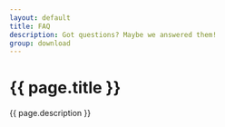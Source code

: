 ```yaml
---
layout: default
title: FAQ
description: Got questions? Maybe we answered them!
group: download
---
```

<h1>{{ page.title }}</h1>
<p class="lead">
    {{ page.description }}
</p>